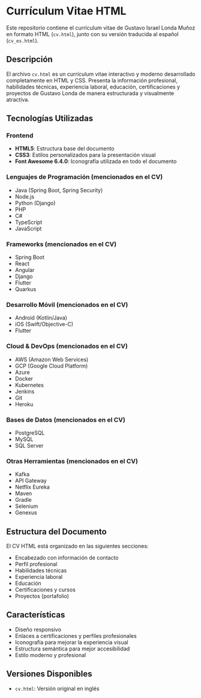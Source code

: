 # Currículum Vitae HTML

Este repositorio contiene el currículum vitae de Gustavo Israel Londa Muñoz en formato HTML (`cv.html`), junto con su versión traducida al español (`cv_es.html`).

## Descripción

El archivo `cv.html` es un currículum vitae interactivo y moderno desarrollado completamente en HTML y CSS. Presenta la información profesional, habilidades técnicas, experiencia laboral, educación, certificaciones y proyectos de Gustavo Londa de manera estructurada y visualmente atractiva.

## Tecnologías Utilizadas

### Frontend
- **HTML5**: Estructura base del documento
- **CSS3**: Estilos personalizados para la presentación visual
- **Font Awesome 6.4.0**: Iconografía utilizada en todo el documento

### Lenguajes de Programación (mencionados en el CV)
- Java (Spring Boot, Spring Security)
- Node.js
- Python (Django)
- PHP
- C#
- TypeScript
- JavaScript

### Frameworks (mencionados en el CV)
- Spring Boot
- React
- Angular
- Django
- Flutter
- Quarkus

### Desarrollo Móvil (mencionados en el CV)
- Android (Kotlin/Java)
- iOS (Swift/Objective-C)
- Flutter

### Cloud & DevOps (mencionados en el CV)
- AWS (Amazon Web Services)
- GCP (Google Cloud Platform)
- Azure
- Docker
- Kubernetes
- Jenkins
- Git
- Heroku

### Bases de Datos (mencionados en el CV)
- PostgreSQL
- MySQL
- SQL Server

### Otras Herramientas (mencionados en el CV)
- Kafka
- API Gateway
- Netflix Eureka
- Maven
- Gradle
- Selenium
- Genexus

## Estructura del Documento

El CV HTML está organizado en las siguientes secciones:
- Encabezado con información de contacto
- Perfil profesional
- Habilidades técnicas
- Experiencia laboral
- Educación
- Certificaciones y cursos
- Proyectos (portafolio)

## Características

- Diseño responsivo
- Enlaces a certificaciones y perfiles profesionales
- Iconografía para mejorar la experiencia visual
- Estructura semántica para mejor accesibilidad
- Estilo moderno y profesional

## Versiones Disponibles

- `cv.html`: Versión original en inglés
